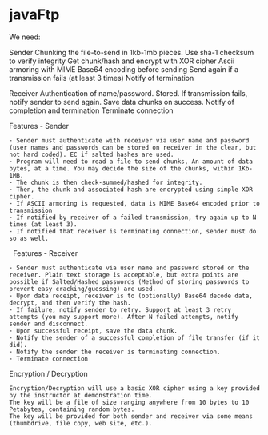 ﻿# javaFtp

We need:

Sender
Chunking the file-to-send in 1kb-1mb pieces. 
Use sha-1 checksum to verify integrity
Get chunk/hash and encrypt with XOR cipher
Ascii armoring with MIME Base64 encoding before sending
Send again if a transmission fails (at least 3 times)
Notify of termination

Receiver
Authentication of name/password. Stored.
If transmission fails, notify sender to send again.
Save data chunks on success.
Notify of completion and termination
Terminate connection

Features - Sender	

 	· Sender must authenticate with receiver via user name and password (user names and passwords can be stored on receiver in the clear, but not hard coded). EC if salted hashes are used.	
	· Program will need to read a file to send chunks, An amount of data bytes, at a time. You may decide the size of the chunks, within 1Kb-1MB.	
	· The chunk is then check-summed/hashed for integrity.	
	· Then, the chunk and associated hash are encrypted using simple XOR cipher.	
	· If ASCII armoring is requested, data is MIME Base64 encoded prior to transmission	
	· If notified by receiver of a failed transmission, try again up to N times (at least 3).	
	· If notified that receiver is terminating connection, sender must do so as well.
  
Features - Receiver

	· Sender must authenticate via user name and password stored on the receiver. Plain text storage is acceptable, but extra points are possible if Salted/Hashed passwords (Method of storing passwords to prevent easy cracking/guessing) are used.
	· Upon data receipt, receiver is to (optionally) Base64 decode data, decrypt, and then verify the hash.
	· If failure, notify sender to retry. Support at least 3 retry attempts (you may support more). After N failed attempts, notify sender and disconnect.
	· Upon successful receipt, save the data chunk.
	· Notify the sender of a successful completion of file transfer (if it did).
	· Notify the sender the receiver is terminating connection.
	· Terminate connection
  
Encryption / Decryption

	Encryption/Decryption will use a basic XOR cipher using a key provided by the instructor at demonstration time.
	The key will be a file of size ranging anywhere from 10 bytes to 10 Petabytes, containing random bytes.
	The key will be provided for both sender and receiver via some means (thumbdrive, file copy, web site, etc.).

